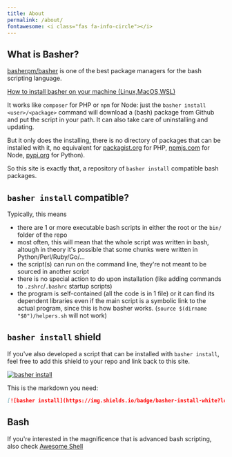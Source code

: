 ```yaml
---
title: About
permalink: /about/
fontawesome: <i class="fas fa-info-circle"></i>
---
```


## What is Basher?

[basherpm/basher](https://github.com/basherpm/basher) is one of the best package managers for the bash scripting language.

[How to install basher on your machine (Linux,MacOS,WSL)](/basher)

It works like `composer` for PHP or `npm` for Node: just the `basher install <user>/<package>` command will download a (bash) package from Github and put the script in your path. It can also take care of uninstalling and updating.

But it only does the installing, there is no directory of packages that can be installed with it, no equivalent for [packagist.org](https://packagist.org/) for PHP, [npmjs.com](https://www.npmjs.com/) for Node, [pypi.org](https://pypi.org/) for Python).

So this site is exactly that, a repository of `basher install` compatible bash packages.

## `basher install` compatible?

Typically, this means
* there are 1 or more executable bash scripts in either the root or the `bin/` folder of the repo
* most often, this will mean that the whole script was written in bash, altough in theory it's possible that some chunks were written in Python/Perl/Ruby/Go/...
* the script(s) can run on the command line, they're not meant to be sourced in another script
* there is no special action to do upon installation (like adding commands to `.zshrc`/`.bashrc` startup scripts)
* the program is self-contained (all the code is in 1 file) or it can find its dependent libraries even if the main script is a symbolic link to the actual program, since this is how basher works. (`source $(dirname "$0")/helpers.sh` will not work)

## `basher install` shield 

If you've also developed a script that can be installed with `basher install`, feel free to add this shield to your repo and link back to this site.

[![basher install](https://img.shields.io/badge/basher-install-white?logo=gnu-bash&style=flat)]({{site.url}}/package/)

This is the markdown you need:

``` markdown
[![basher install](https://img.shields.io/badge/basher-install-white?logo=gnu-bash&style=flat)]({{site.url}}/package/)
```

## Bash

If you're interested in the magnificence that is advanced bash scripting, also check [Awesome Shell](https://github.com/alebcay/awesome-shell)